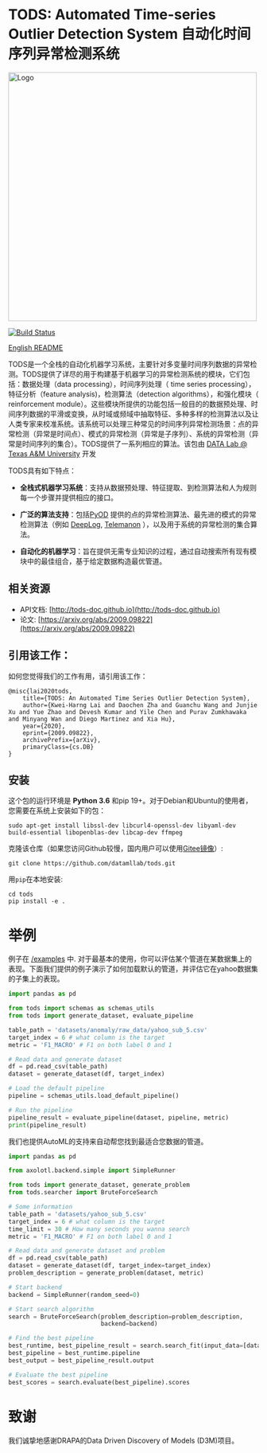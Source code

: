 
# TODS: Automated Time-series Outlier Detection System 自动化时间序列异常检测系统
<img width="500" src="./docs/img/tods_logo.png" alt="Logo" />

[![Build Status](https://travis-ci.org/datamllab/tods.svg?branch=master)](https://travis-ci.org/datamllab/tods)

[English README](README.md)

TODS是一个全栈的自动化机器学习系统，主要针对多变量时间序列数据的异常检测。TODS提供了详尽的用于构建基于机器学习的异常检测系统的模块，它们包括：数据处理（data processing），时间序列处理（ time series processing），特征分析（feature analysis)，检测算法（detection algorithms），和强化模块（ reinforcement module）。这些模块所提供的功能包括一般目的的数据预处理、时间序列数据的平滑或变换，从时域或频域中抽取特征、多种多样的检测算法以及让人类专家来校准系统。该系统可以处理三种常见的时间序列异常检测场景：点的异常检测（异常是时间点）、模式的异常检测（异常是子序列）、系统的异常检测（异常是时间序列的集合）。TODS提供了一系列相应的算法。该包由 [DATA Lab @ Texas A&M University](https://people.engr.tamu.edu/xiahu/index.html) 开发

TODS具有如下特点：
* **全栈式机器学习系统**：支持从数据预处理、特征提取、到检测算法和人为规则每一个步骤并提供相应的接口。

* **广泛的算法支持**：包括[PyOD](https://github.com/yzhao062/pyod) 提供的点的异常检测算法、最先进的模式的异常检测算法（例如 [DeepLog](https://www.cs.utah.edu/~lifeifei/papers/deeplog.pdf), [Telemanon](https://arxiv.org/pdf/1802.04431.pdf) ），以及用于系统的异常检测的集合算法。

* **自动化的机器学习**：旨在提供无需专业知识的过程，通过自动搜索所有现有模块中的最佳组合，基于给定数据构造最优管道。

## 相关资源
* API文档: [http://tods-doc.github.io](http://tods-doc.github.io)
* 论文: [https://arxiv.org/abs/2009.09822](https://arxiv.org/abs/2009.09822)

## 引用该工作：
如何您觉得我们的工作有用，请引用该工作：
```
@misc{lai2020tods,
    title={TODS: An Automated Time Series Outlier Detection System},
    author={Kwei-Harng Lai and Daochen Zha and Guanchu Wang and Junjie Xu and Yue Zhao and Devesh Kumar and Yile Chen and Purav Zumkhawaka and Minyang Wan and Diego Martinez and Xia Hu},
    year={2020},
    eprint={2009.09822},
    archivePrefix={arXiv},
    primaryClass={cs.DB}
}
```

## 安装

这个包的运行环境是 **Python 3.6** 和pip 19+。对于Debian和Ubuntu的使用者，您需要在系统上安装如下的包：
```
sudo apt-get install libssl-dev libcurl4-openssl-dev libyaml-dev build-essential libopenblas-dev libcap-dev ffmpeg
```

克隆该仓库（如果您访问Github较慢，国内用户可以使用[Gitee镜像](https://gitee.com/daochenzha/tods)）:
```
git clone https://github.com/datamllab/tods.git
```
用`pip`在本地安装:
```
cd tods
pip install -e .
```

# 举例
例子在 [/examples](examples/) 中. 对于最基本的使用，你可以评估某个管道在某数据集上的表现。下面我们提供的例子演示了如何加载默认的管道，并评估它在yahoo数据集的子集上的表现。
```python
import pandas as pd

from tods import schemas as schemas_utils
from tods import generate_dataset, evaluate_pipeline

table_path = 'datasets/anomaly/raw_data/yahoo_sub_5.csv'
target_index = 6 # what column is the target
metric = 'F1_MACRO' # F1 on both label 0 and 1

# Read data and generate dataset
df = pd.read_csv(table_path)
dataset = generate_dataset(df, target_index)

# Load the default pipeline
pipeline = schemas_utils.load_default_pipeline()

# Run the pipeline
pipeline_result = evaluate_pipeline(dataset, pipeline, metric)
print(pipeline_result)
```
我们也提供AutoML的支持来自动帮您找到最适合您数据的管道。
```python
import pandas as pd

from axolotl.backend.simple import SimpleRunner

from tods import generate_dataset, generate_problem
from tods.searcher import BruteForceSearch

# Some information
table_path = 'datasets/yahoo_sub_5.csv'
target_index = 6 # what column is the target
time_limit = 30 # How many seconds you wanna search
metric = 'F1_MACRO' # F1 on both label 0 and 1

# Read data and generate dataset and problem
df = pd.read_csv(table_path)
dataset = generate_dataset(df, target_index=target_index)
problem_description = generate_problem(dataset, metric)

# Start backend
backend = SimpleRunner(random_seed=0)

# Start search algorithm
search = BruteForceSearch(problem_description=problem_description,
                          backend=backend)

# Find the best pipeline
best_runtime, best_pipeline_result = search.search_fit(input_data=[dataset], time_limit=time_limit)
best_pipeline = best_runtime.pipeline
best_output = best_pipeline_result.output

# Evaluate the best pipeline
best_scores = search.evaluate(best_pipeline).scores
```
# 致谢
我们诚挚地感谢DRAPA的Data Driven Discovery of Models (D3M)项目。

